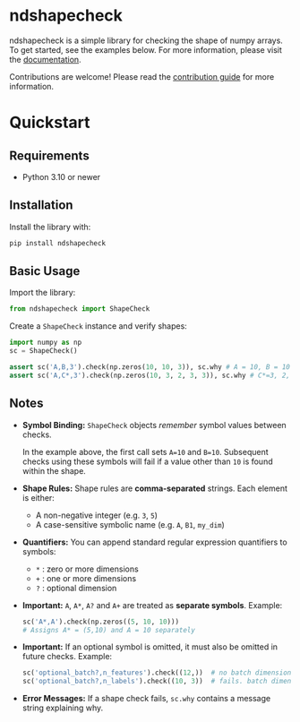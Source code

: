 # ndshapecheck

ndshapecheck is a simple library for checking the shape of numpy arrays. To get started, see
the examples below. For more information, please visit the
[documentation](https://mrjoe3012.github.io/ndshapecheck).

Contributions are welcome! Please read the [contribution guide](https://mrjoe3012.github.io/ndshapecheck/contributing.html) for more information.

# Quickstart

## Requirements

-   Python 3.10 or newer

## Installation

Install the library with:

``` bash
pip install ndshapecheck
```

## Basic Usage

Import the library:

``` python
from ndshapecheck import ShapeCheck
```

Create a `ShapeCheck` instance and verify shapes:

``` python
import numpy as np
sc = ShapeCheck()

assert sc('A,B,3').check(np.zeros(10, 10, 3)), sc.why # A = 10, B = 10
assert sc('A,C*,3').check(np.zeros(10, 3, 2, 3, 3)), sc.why # C*=3, 2, 3
```

## Notes

-   **Symbol Binding:** `ShapeCheck` objects *remember*
    symbol values between checks.

    In the example above, the first call sets `A=10` and
    `B=10`. Subsequent checks using these symbols will fail
    if a value other than `10` is found within the shape.

-   **Shape Rules:** Shape rules are **comma-separated** strings. Each
    element is either:

    -   A non-negative integer (e.g. `3`, `5`)
    -   A case-sensitive symbolic name (e.g. `A`,
        `B1`, `my_dim`)

-   **Quantifiers:** You can append standard regular expression
    quantifiers to symbols:

    -   `*` : zero or more dimensions
    -   `+` : one or more dimensions
    -   `?` : optional dimension

-   **Important:** `A`, `A*`, `A?`
    and `A+` are treated as **separate symbols**. Example:

    ``` python
    sc('A*,A').check(np.zeros((5, 10, 10)))
    # Assigns A* = (5,10) and A = 10 separately
    ```

-   **Important:** If an optional symbol is omitted, it must also be
    omitted in future checks. Example:

    ``` python
    sc('optional_batch?,n_features').check((12,))  # no batch dimension
    sc('optional_batch?,n_labels').check((10, 3))  # fails. batch dimension should be omitted
    ```

-   **Error Messages:** If a shape check fails, `sc.why`
contains a message string explaining why.
